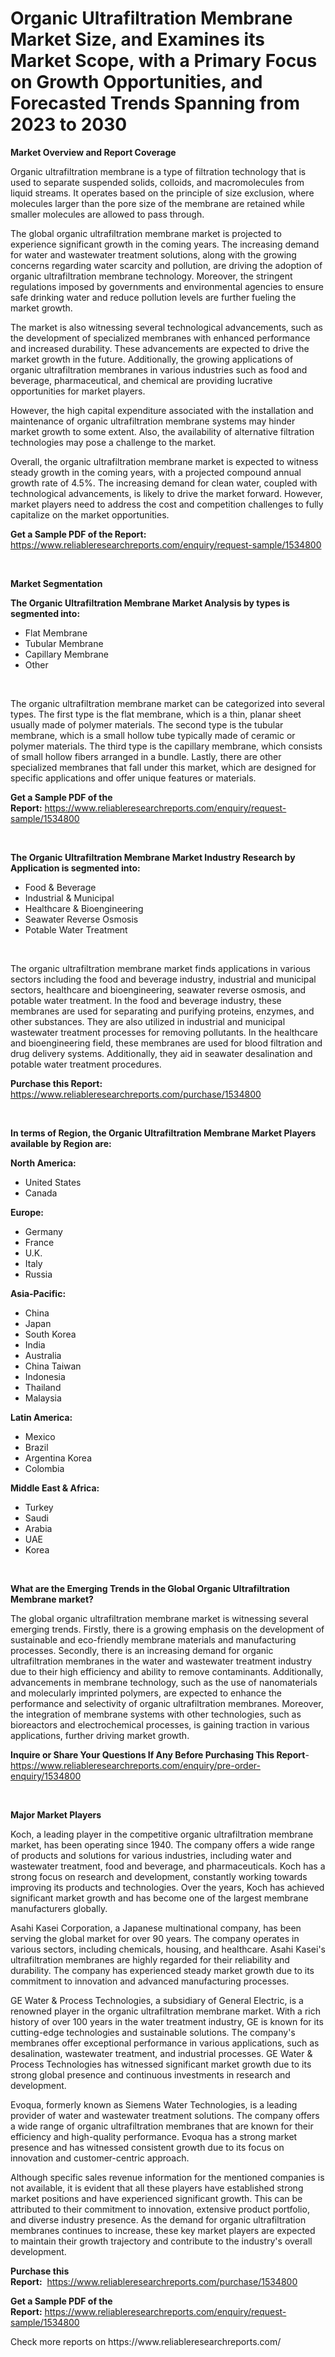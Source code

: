 <p><h1>Organic Ultrafiltration Membrane Market Size, and Examines its Market Scope, with a Primary Focus on Growth Opportunities, and Forecasted Trends Spanning from 2023 to 2030</h1></p><p><strong>Market Overview and Report Coverage</strong></p>
<p><p>Organic ultrafiltration membrane is a type of filtration technology that is used to separate suspended solids, colloids, and macromolecules from liquid streams. It operates based on the principle of size exclusion, where molecules larger than the pore size of the membrane are retained while smaller molecules are allowed to pass through.</p><p>The global organic ultrafiltration membrane market is projected to experience significant growth in the coming years. The increasing demand for water and wastewater treatment solutions, along with the growing concerns regarding water scarcity and pollution, are driving the adoption of organic ultrafiltration membrane technology. Moreover, the stringent regulations imposed by governments and environmental agencies to ensure safe drinking water and reduce pollution levels are further fueling the market growth.</p><p>The market is also witnessing several technological advancements, such as the development of specialized membranes with enhanced performance and increased durability. These advancements are expected to drive the market growth in the future. Additionally, the growing applications of organic ultrafiltration membranes in various industries such as food and beverage, pharmaceutical, and chemical are providing lucrative opportunities for market players.</p><p>However, the high capital expenditure associated with the installation and maintenance of organic ultrafiltration membrane systems may hinder market growth to some extent. Also, the availability of alternative filtration technologies may pose a challenge to the market.</p><p>Overall, the organic ultrafiltration membrane market is expected to witness steady growth in the coming years, with a projected compound annual growth rate of 4.5%. The increasing demand for clean water, coupled with technological advancements, is likely to drive the market forward. However, market players need to address the cost and competition challenges to fully capitalize on the market opportunities.</p></p>
<p><strong>Get a Sample PDF of the Report:</strong> <a href="https://www.reliableresearchreports.com/enquiry/request-sample/1534800">https://www.reliableresearchreports.com/enquiry/request-sample/1534800</a></p>
<p>&nbsp;</p>
<p><strong>Market Segmentation</strong></p>
<p><strong>The Organic Ultrafiltration Membrane Market Analysis by types is segmented into:</strong></p>
<p><ul><li>Flat Membrane</li><li>Tubular Membrane</li><li>Capillary Membrane</li><li>Other</li></ul></p>
<p>&nbsp;</p>
<p><p>The organic ultrafiltration membrane market can be categorized into several types. The first type is the flat membrane, which is a thin, planar sheet usually made of polymer materials. The second type is the tubular membrane, which is a small hollow tube typically made of ceramic or polymer materials. The third type is the capillary membrane, which consists of small hollow fibers arranged in a bundle. Lastly, there are other specialized membranes that fall under this market, which are designed for specific applications and offer unique features or materials.</p></p>
<p><strong>Get a Sample PDF of the Report:</strong>&nbsp;<a href="https://www.reliableresearchreports.com/enquiry/request-sample/1534800">https://www.reliableresearchreports.com/enquiry/request-sample/1534800</a></p>
<p>&nbsp;</p>
<p><strong>The Organic Ultrafiltration Membrane Market Industry Research by Application is segmented into:</strong></p>
<p><ul><li>Food & Beverage</li><li>Industrial & Municipal</li><li>Healthcare & Bioengineering</li><li>Seawater Reverse Osmosis</li><li>Potable Water Treatment</li></ul></p>
<p>&nbsp;</p>
<p><p>The organic ultrafiltration membrane market finds applications in various sectors including the food and beverage industry, industrial and municipal sectors, healthcare and bioengineering, seawater reverse osmosis, and potable water treatment. In the food and beverage industry, these membranes are used for separating and purifying proteins, enzymes, and other substances. They are also utilized in industrial and municipal wastewater treatment processes for removing pollutants. In the healthcare and bioengineering field, these membranes are used for blood filtration and drug delivery systems. Additionally, they aid in seawater desalination and potable water treatment procedures.</p></p>
<p><strong>Purchase this Report:</strong>&nbsp; <a href="https://www.reliableresearchreports.com/purchase/1534800">https://www.reliableresearchreports.com/purchase/1534800</a></p>
<p>&nbsp;</p>
<p><strong>In terms of Region, the Organic Ultrafiltration Membrane Market Players available by Region are:</strong></p>
<p>
    <p> <strong> North America: </strong>
        <ul>
            <li>United States</li>
            <li>Canada</li>
        </ul>
        </p> 
    <p> <strong> Europe: </strong>
        <ul>
            <li>Germany</li>
            <li>France</li>
            <li>U.K.</li>
            <li>Italy</li>
            <li>Russia</li>
        </ul>
        </p> 
    <p> <strong> Asia-Pacific: </strong>
        <ul>
            <li>China</li>
            <li>Japan</li>
            <li>South Korea</li>
            <li>India</li>
            <li>Australia</li>
            <li>China Taiwan</li>
            <li>Indonesia</li>
            <li>Thailand</li>
            <li>Malaysia</li>
        </ul>
        </p> 
    <p> <strong> Latin America: </strong>
        <ul>
            <li>Mexico</li>
            <li>Brazil</li>
            <li>Argentina Korea</li>
            <li>Colombia</li>
        </ul>
        </p> 
    <p> <strong> Middle East & Africa: </strong>
        <ul>
            <li>Turkey</li>
            <li>Saudi</li>
            <li>Arabia</li>
            <li>UAE</li>
            <li>Korea</li>
        </ul>
    </p>
    </p>
<p>&nbsp;</p>
<p><strong>What are the Emerging Trends in the Global Organic Ultrafiltration Membrane market?</strong></p>
<p><p>The global organic ultrafiltration membrane market is witnessing several emerging trends. Firstly, there is a growing emphasis on the development of sustainable and eco-friendly membrane materials and manufacturing processes. Secondly, there is an increasing demand for organic ultrafiltration membranes in the water and wastewater treatment industry due to their high efficiency and ability to remove contaminants. Additionally, advancements in membrane technology, such as the use of nanomaterials and molecularly imprinted polymers, are expected to enhance the performance and selectivity of organic ultrafiltration membranes. Moreover, the integration of membrane systems with other technologies, such as bioreactors and electrochemical processes, is gaining traction in various applications, further driving market growth.</p></p>
<p><strong>Inquire or Share Your Questions If Any Before Purchasing This Report</strong>- <a href="https://www.reliableresearchreports.com/enquiry/pre-order-enquiry/1534800">https://www.reliableresearchreports.com/enquiry/pre-order-enquiry/1534800</a></p>
<p>&nbsp;</p>
<p><strong>Major Market Players</strong></p>
<p><p>Koch, a leading player in the competitive organic ultrafiltration membrane market, has been operating since 1940. The company offers a wide range of products and solutions for various industries, including water and wastewater treatment, food and beverage, and pharmaceuticals. Koch has a strong focus on research and development, constantly working towards improving its products and technologies. Over the years, Koch has achieved significant market growth and has become one of the largest membrane manufacturers globally.</p><p>Asahi Kasei Corporation, a Japanese multinational company, has been serving the global market for over 90 years. The company operates in various sectors, including chemicals, housing, and healthcare. Asahi Kasei's ultrafiltration membranes are highly regarded for their reliability and durability. The company has experienced steady market growth due to its commitment to innovation and advanced manufacturing processes.</p><p>GE Water & Process Technologies, a subsidiary of General Electric, is a renowned player in the organic ultrafiltration membrane market. With a rich history of over 100 years in the water treatment industry, GE is known for its cutting-edge technologies and sustainable solutions. The company's membranes offer exceptional performance in various applications, such as desalination, wastewater treatment, and industrial processes. GE Water & Process Technologies has witnessed significant market growth due to its strong global presence and continuous investments in research and development.</p><p>Evoqua, formerly known as Siemens Water Technologies, is a leading provider of water and wastewater treatment solutions. The company offers a wide range of organic ultrafiltration membranes that are known for their efficiency and high-quality performance. Evoqua has a strong market presence and has witnessed consistent growth due to its focus on innovation and customer-centric approach.</p><p>Although specific sales revenue information for the mentioned companies is not available, it is evident that all these players have established strong market positions and have experienced significant growth. This can be attributed to their commitment to innovation, extensive product portfolio, and diverse industry presence. As the demand for organic ultrafiltration membranes continues to increase, these key market players are expected to maintain their growth trajectory and contribute to the industry's overall development.</p></p>
<p><strong>Purchase this Report:</strong>&nbsp;&nbsp;<a href="https://www.reliableresearchreports.com/purchase/1534800">https://www.reliableresearchreports.com/purchase/1534800</a></p>
<p></p>
<p><strong>Get a Sample PDF of the Report:</strong>&nbsp;<a href="https://www.reliableresearchreports.com/enquiry/request-sample/1534800">https://www.reliableresearchreports.com/enquiry/request-sample/1534800</a></p>
<p>Check more reports on https://www.reliableresearchreports.com/</p>